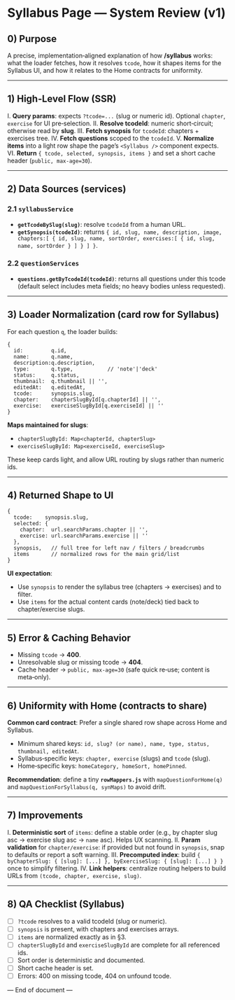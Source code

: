 # Syllabus Page — System Review (v1)

## 0) Purpose

A precise, implementation‑aligned explanation of how **/syllabus** works: what the loader fetches, how it resolves `tcode`, how it shapes items for the Syllabus UI, and how it relates to the Home contracts for uniformity.

---

## 1) High‑Level Flow (SSR)

I. **Query params**: expects `?tcode=...` (slug or numeric id). Optional `chapter`, `exercise` for UI pre‑selection.
II. **Resolve tcodeId**: numeric short‑circuit; otherwise read by **slug**.
III. **Fetch synopsis** for `tcodeId`: chapters + exercises tree.
IV. **Fetch questions** scoped to the `tcodeId`.
V. **Normalize items** into a light row shape the page’s `<Syllabus />` component expects.
VI. **Return** `{ tcode, selected, synopsis, items }` and set a short cache header (`public, max-age=30`).

---

## 2) Data Sources (services)

### 2.1 `syllabusService`

* **`getTcodeBySlug(slug)`**: resolve `tcodeId` from a human URL.
* **`getSynopsis(tcodeId)`**: returns `{ id, slug, name, description, image, chapters:[ { id, slug, name, sortOrder, exercises:[ { id, slug, name, sortOrder } ] } ] }`.

### 2.2 `questionServices`

* **`questions.getByTcodeId(tcodeId)`**: returns all questions under this tcode (default select includes meta fields; no heavy bodies unless requested).

---

## 3) Loader Normalization (card row for Syllabus)

For each question `q`, the loader builds:

```text
{
  id:         q.id,
  name:       q.name,
  description:q.description,
  type:       q.type,           // 'note'|'deck'
  status:     q.status,
  thumbnail:  q.thumbnail || '',
  editedAt:   q.editedAt,
  tcode:      synopsis.slug,
  chapter:    chapterSlugById[q.chapterId] || '',
  exercise:   exerciseSlugById[q.exerciseId] || ''
}
```

**Maps maintained for slugs**:

* `chapterSlugById: Map<chapterId, chapterSlug>`
* `exerciseSlugById: Map<exerciseId, exerciseSlug>`

These keep cards light, and allow URL routing by slugs rather than numeric ids.

---

## 4) Returned Shape to UI

```text
{
  tcode:    synopsis.slug,
  selected: {
    chapter:  url.searchParams.chapter || '',
    exercise: url.searchParams.exercise || ''
  },
  synopsis,   // full tree for left nav / filters / breadcrumbs
  items       // normalized rows for the main grid/list
}
```

**UI expectation**:

* Use `synopsis` to render the syllabus tree (chapters → exercises) and to filter.
* Use `items` for the actual content cards (note/deck) tied back to chapter/exercise slugs.

---

## 5) Error & Caching Behavior

* Missing `tcode` → **400**.
* Unresolvable slug or missing tcode → **404**.
* Cache header → `public, max-age=30` (safe quick re‑use; content is meta‑only).

---

## 6) Uniformity with Home (contracts to share)

**Common card contract**: Prefer a single shared row shape across Home and Syllabus.

* Minimum shared keys: `id, slug? (or name), name, type, status, thumbnail, editedAt`.
* Syllabus‑specific keys: `chapter, exercise` (slugs) and `tcode` (slug).
* Home‑specific keys: `homeCategory, homeSort, homePinned`.

**Recommendation**: define a tiny **`rowMappers.js`** with `mapQuestionForHome(q)` and `mapQuestionForSyllabus(q, synMaps)` to avoid drift.

---

## 7) Improvements

I. **Deterministic sort** of `items`: define a stable order (e.g., by chapter slug asc → exercise slug asc → `name` asc). Helps UX scanning.
II. **Param validation** for `chapter/exercise`: if provided but not found in `synopsis`, snap to defaults or report a soft warning.
III. **Precomputed index**: build `{ byChapterSlug: { [slug]: [...] }, byExerciseSlug: { [slug]: [...] } }` once to simplify filtering.
IV. **Link helpers**: centralize routing helpers to build URLs from `(tcode, chapter, exercise, slug)`.

---

## 8) QA Checklist (Syllabus)

* [ ] `?tcode` resolves to a valid tcodeId (slug or numeric).
* [ ] `synopsis` is present, with chapters and exercises arrays.
* [ ] `items` are normalized exactly as in §3.
* [ ] `chapterSlugById` and `exerciseSlugById` are complete for all referenced ids.
* [ ] Sort order is deterministic and documented.
* [ ] Short cache header is set.
* [ ] Errors: 400 on missing tcode, 404 on unfound tcode.

— End of document —

